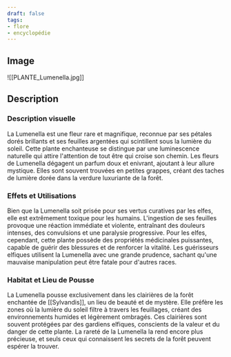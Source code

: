 ```yaml
---
draft: false
tags:
- flore
- encyclopédie
---
```


## Image

![[PLANTE_Lumenella.jpg]]

## Description

### Description visuelle 

La Lumenella est une fleur rare et magnifique, reconnue par ses pétales dorés brillants et ses feuilles argentées qui scintillent sous la lumière du soleil. Cette plante enchanteuse se distingue par une luminescence naturelle qui attire l'attention de tout être qui croise son chemin. Les fleurs de Lumenella dégagent un parfum doux et enivrant, ajoutant à leur allure mystique. Elles sont souvent trouvées en petites grappes, créant des taches de lumière dorée dans la verdure luxuriante de la forêt.

### Effets et Utilisations

Bien que la Lumenella soit prisée pour ses vertus curatives par les elfes, elle est extrêmement toxique pour les humains. L'ingestion de ses feuilles provoque une réaction immédiate et violente, entraînant des douleurs intenses, des convulsions et une paralysie progressive. Pour les elfes, cependant, cette plante possède des propriétés médicinales puissantes, capable de guérir des blessures et de renforcer la vitalité. Les guérisseurs elfiques utilisent la Lumenella avec une grande prudence, sachant qu'une mauvaise manipulation peut être fatale pour d'autres races.

### Habitat et Lieu de Pousse

La Lumenella pousse exclusivement dans les clairières de la forêt enchantée de [[Sylvandis]], un lieu de beauté et de mystère. Elle préfère les zones où la lumière du soleil filtre à travers les feuillages, créant des environnements humides et légèrement ombragés. Ces clairières sont souvent protégées par des gardiens elfiques, conscients de la valeur et du danger de cette plante. La rareté de la Lumenella la rend encore plus précieuse, et seuls ceux qui connaissent les secrets de la forêt peuvent espérer la trouver.